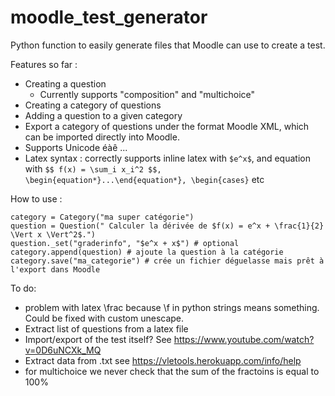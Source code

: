 # moodle_test_generator

Python function to easily generate files that Moodle can use to create a test.

Features so far :
- Creating a question
    * Currently supports "composition" and "multichoice"
- Creating a category of questions
- Adding a question to a given category
- Export a category of questions under the format Moodle XML, which can be imported directly into Moodle.
- Supports Unicode éàê ...
- Latex syntax : correctly supports inline latex with `$e^x$`, and equation with `$$ f(x) = \sum_i x_i^2 $$, \begin{equation*}...\end{equation*}, \begin{cases}` etc

How to use : 
```
category = Category("ma super catégorie")
question = Question(" Calculer la dérivée de $f(x) = e^x + \frac{1}{2} \Vert x \Vert^2$.")
question._set("graderinfo", "$e^x + x$") # optional
category.append(question) # ajoute la question à la catégorie
category.save("ma_categorie") # crée un fichier déguelasse mais prêt à l'export dans Moodle
```
 
To do:
- problem with latex \frac because \f in python strings means something. Could be fixed with custom unescape.
- Extract list of questions from a latex file
- Import/export of the test itself? See https://www.youtube.com/watch?v=0D6uNCXk_MQ
- Extract data from .txt see https://vletools.herokuapp.com/info/help
- for multichoice we never check that the sum of the fractoins is equal to 100% 
